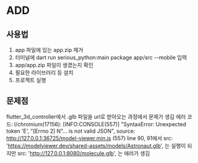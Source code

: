 # ADD

## 사용법
1. app 파일에 있는 app.zip 제거
2. 터미널에 dart run serious_python:main package app/src --mobile 입력
3. app/app.zip 파일이 생겼는지 확인
4. 필요한 라이브러리 등 설치
5. 프로젝트 실행

## 문제점
flutter_3d_controller에서 .glb 파일을 url로 받아오는 과정에서 문제가 생김
에러 코드: I/chromium(17156): [INFO:CONSOLE(557)] "SyntaxError: Unexpected token 'E', "[Errno 2] N"... is not valid JSON", source: http://127.0.0.1:36725/model-viewer.min.js (557)
line 90, 91에서 src: 'https://modelviewer.dev/shared-assets/models/Astronaut.glb', 는 실행이 되지만
src: 'http://127.0.0.1:8080/molecule.glb', 는 에러가 생김